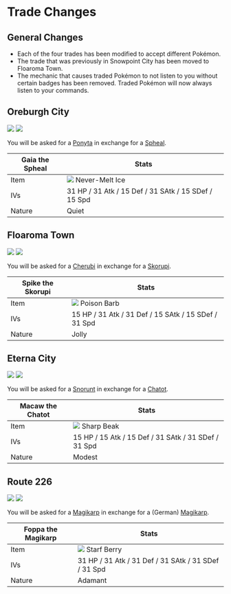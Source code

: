 # Trade Changes

## General Changes
- Each of the four trades has been modified to accept different Pokémon.
- The trade that was previously in Snowpoint City has been moved to Floaroma Town.
- The mechanic that causes traded Pokémon to not listen to you without certain badges has been removed. Traded Pokémon will now always listen to your commands.

## Oreburgh City
![][077] ![][363]

You will be asked for a [Ponyta] in exchange for a [Spheal].

Gaia the Spheal   | Stats
---               | ---
Item              | ![][never-melt-ice] Never-Melt Ice
IVs               | 31 HP / 31 Atk / 15 Def / 31 SAtk / 15 SDef / 15 Spd
Nature            | Quiet


## Floaroma Town
![][420] ![][451]

You will be asked for a [Cherubi] in exchange for a [Skorupi].

Spike the Skorupi | Stats
---               | ---
Item              | ![][poison-barb] Poison Barb
IVs               | 15 HP / 31 Atk / 31 Def / 15 SAtk / 15 SDef / 31 Spd
Nature            | Jolly

## Eterna City
![][361] ![][441]

You will be asked for a [Snorunt] in exchange for a [Chatot].

Macaw the Chatot | Stats
---              | ---
Item             | ![][sharp-beak] Sharp Beak
IVs              | 15 HP / 15 Atk / 15 Def / 31 SAtk / 31 SDef / 31 Spd
Nature           | Modest

## Route 226
![][129] ![][129]

You will be asked for a [Magikarp] in exchange for a (German) [Magikarp].

Foppa the Magikarp | Stats
---                | ---
Item               | ![][starf-berry] Starf Berry
IVs                | 31 HP / 31 Atk / 31 Def / 31 SAtk / 31 SDef / 31 Spd
Nature             | Adamant


[Ponyta]: /pokemon_changes/077/
[Magikarp]: /pokemon_changes/129/
[Snorunt]: /pokemon_changes/361/
[Spheal]: /pokemon_changes/363/
[Cherubi]: /pokemon_changes/420/
[Chatot]: /pokemon_changes/441/
[Skorupi]: /pokemon_changes/451/
[never-melt-ice]: /img/items/never-melt-ice.png
[poison-barb]: /img/items/poison-barb.png
[sharp-beak]: /img/items/sharp-beak.png
[starf-berry]: /img/items/starf-berry.png
[077]: /img/pokemon/077.png
[129]: /img/pokemon/129.png
[361]: /img/pokemon/361.png
[363]: /img/pokemon/363.png
[420]: /img/pokemon/420.png
[441]: /img/pokemon/441.png
[451]: /img/pokemon/451.png
